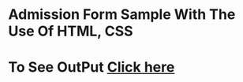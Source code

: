 # Admission Form Sample With The Use Of HTML, CSS

# To See OutPut [Click here](https://Shadmanansari027.github.io/coursera-test-mod2/Admissionform/index.html)
